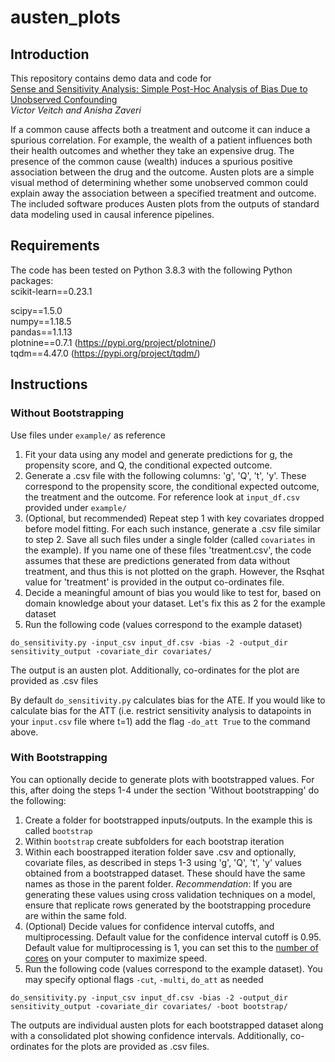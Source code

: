 # austen_plots
## Introduction
This repository contains demo data and code for  
[Sense and Sensitivity Analysis: Simple Post-Hoc Analysis of Bias Due to Unobserved Confounding](https://arxiv.org/abs/2003.01747)  
_Victor Veitch and Anisha Zaveri_

If a common cause affects both a treatment and outcome it can induce a spurious correlation. 
For example, the wealth of a patient influences both their health outcomes and whether they take an expensive drug.
The presence of the common cause (wealth) induces a spurious positive association between the drug and the outcome.
Austen plots are a simple visual method of determining whether some unobserved common could explain away the association between a specified treatment and outcome. The included software produces Austen plots from the outputs of standard data modeling used in causal inference pipelines. 

## Requirements
The code has been tested on Python 3.8.3 with the following Python packages:  
scikit-learn==0.23.1

scipy==1.5.0  
numpy==1.18.5  
pandas==1.1.13  
plotnine==0.7.1 (https://pypi.org/project/plotnine/)  
tqdm==4.47.0 (https://pypi.org/project/tqdm/)  


## Instructions
### Without Bootstrapping
Use files under `example/` as reference
1) Fit your data using any model and generate predictions for g, the propensity score, and Q, the conditional expected outcome.
2) Generate a .csv file with the following columns: 'g', 'Q', 't', 'y'. These correspond to the propensity score, the conditional expected outcome, the treatment and the outcome. For reference look at `input_df.csv` provided under `example/`
3) (Optional, but recommended) Repeat step 1 with key covariates dropped before model fitting. For each such instance, generate a .csv file similar to step 2. Save all such files under a single folder (called `covariates` in the example). If you name one of these files 'treatment.csv', the code assumes that these are predictions generated from data without treatment, and thus this is not plotted on the graph. However, the Rsqhat value for 'treatment' is provided in the output co-ordinates file.
4) Decide a meaningful amount of bias you would like to test for, based on domain knowledge about your dataset. Let's fix this as 2 for the example dataset
5) Run the following code (values correspond to the example dataset)  

`do_sensitivity.py -input_csv input_df.csv -bias -2 -output_dir sensitivity_output -covariate_dir covariates/`

The output is an austen plot. Additionally, co-ordinates for the plot are provided as .csv files

By default `do_sensitivity.py` calculates bias for the ATE. If you would like to calculate bias for the ATT (i.e. restrict sensitivity analysis to datapoints in your `input.csv` file where t=1) add the flag `-do_att True` to the command above.

### With Bootstrapping
You can optionally decide to generate plots with bootstrapped values. For this, after doing the steps 1-4 under the section 'Without bootstrapping' do the following:
1) Create a folder for bootstrapped inputs/outputs. In the example this is called `bootstrap`
2) Within `bootstrap` create subfolders for each bootstrap iteration
3) Within each boostrapped iteration folder save .csv and optionally, covariate files, as described in steps 1-3 using 'g', 'Q', 't', 'y' values obtained from a bootstrapped dataset. These should have the same names as those in the parent folder. 
_Recommendation_: If you are generating these values using cross validation techniques on a model, ensure that replicate rows generated by the bootstrapping procedure are within the same fold.
4) (Optional) Decide values for confidence interval cutoffs, and multiprocessing. Default value for the confidence interval cutoff is 0.95. Default value for multiprocessing is 1, you can set this to the [number of cores](https://www.w3resource.com/python-exercises/python-basic-exercise-47.php) on your computer to maximize speed.
5) Run the following code (values correspond to the example dataset). You may specify optional flags `-cut`, `-multi`, `do_att` as needed

`do_sensitivity.py -input_csv input_df.csv -bias -2 -output_dir sensitivity_output -covariate_dir covariates/ -boot bootstrap/` 

The outputs are individual austen plots for each bootstrapped dataset along with a consolidated plot showing confidence intervals. Additionally, co-ordinates for the plots are provided as .csv files. 

